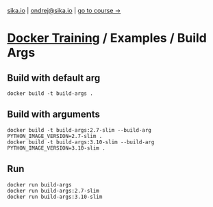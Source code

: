 [sika.io](https://sika.io) | <ondrej@sika.io> | [go to course ->](https://github.com/ondrejsika/docker-training#course)

# [Docker Training](https://github.com/ondrejsika/docker-training) / Examples / Build Args

## Build with default arg

```
docker build -t build-args .
```

## Build with arguments

```
docker build -t build-args:2.7-slim --build-arg PYTHON_IMAGE_VERSION=2.7-slim .
docker build -t build-args:3.10-slim --build-arg PYTHON_IMAGE_VERSION=3.10-slim .
```

## Run

```
docker run build-args
docker run build-args:2.7-slim
docker run build-args:3.10-slim
```
